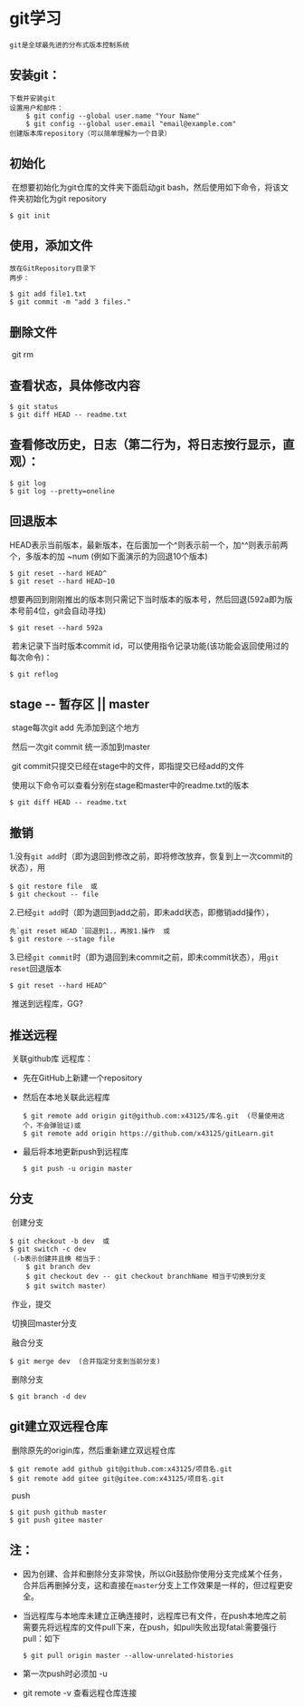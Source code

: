 # git学习
	git是全球最先进的分布式版本控制系统



## 安装git：

	下载并安装git
	设置用户和邮件：  	
		$ git config --global user.name "Your Name"
		$ git config --global user.email "email@example.com"  
	创建版本库repository（可以简单理解为一个目录）



## 初始化

​		在想要初始化为git仓库的文件夹下面启动git bash，然后使用如下命令，将该文件夹初始化为git repository

```
$ git init
```



## 使用，添加文件  

	放在GitRepository目录下
	两步：
```
$ git add file1.txt
$ git commit -m "add 3 files."
```



## 删除文件

​		git rm <file>



## 查看状态，具体修改内容

```
$ git status
$ git diff HEAD -- readme.txt
```



## 查看修改历史，日志（第二行为，将日志按行显示，直观）：

```
$ git log
$ git log --pretty=oneline
```



## 回退版本

​		HEAD表示当前版本，最新版本，在后面加一个^则表示前一个，加^^则表示前两个，多版本的加 ~num (例如下面演示的为回退10个版本)

```
$ git reset --hard HEAD^
$ git reset --hard HEAD~10
```

​		想要再回到刚刚推出的版本则只需记下当时版本的版本号，然后回退(592a即为版本号前4位，git会自动寻找)

```
$ git reset --hard 592a
```

​		若未记录下当时版本commit id，可以使用指令记录功能(该功能会返回使用过的每次命令)：

```
$ git reflog
```



## stage -- 暂存区      ||     master 

​		stage每次git add 先添加到这个地方  

​		然后一次git commit 统一添加到master

​		git commit只提交已经在stage中的文件，即指提交已经add的文件

​		使用以下命令可以查看分别在stage和master中的readme.txt的版本

```
$ git diff HEAD -- readme.txt
```



## 撤销

​		1.没有`git add`时（即为退回到修改之前，即将修改放弃，恢复到上一次commit的状态），用

```
$ git restore file	或
$ git checkout -- file
```

​		2.已经`git add`时（即为退回到add之前，即未add状态，即撤销add操作），

```
先`git reset HEAD `回退到1.，再按1.操作  或
$ git restore --stage file
```

​		3.已经`git commit`时（即为退回到未commit之前，即未commit状态），用`git reset`回退版本

```
$ git reset --hard HEAD^
```

​		推送到远程库，GG?



## 推送远程

​	关联github库 远程库：

  - 先在GitHub上新建一个repository

  - 然后在本地关联此远程库

    ```
    $ git remote add origin git@github.com:x43125/库名.git  (尽量使用这个，不会弹验证)或
    $ git remote add origin https://github.com/x43125/gitLearn.git
    ```

  - 最后将本地更新push到远程库

    ```
    $ git push -u origin master
    ```

    

## 分支

​		创建分支

```
$ git checkout -b dev  或
$ git switch -c dev
（-b表示创建并且换 相当于：
    $ git branch dev
    $ git checkout dev -- git checkout branchName 相当于切换到分支
    $ git switch master）
```

​		作业，提交

​		切换回master分支

​		融合分支

```
$ git merge dev  (合并指定分支到当前分支)
```

​		删除分支

```
$ git branch -d dev
```



## git建立双远程仓库

​		删除原先的origin库，然后重新建立双远程仓库

```
$ git remote add github git@github.com:x43125/项目名.git
$ git remote add gitee git@gitee.com:x43125/项目名.git
```

​		push

```
$ git push github master
$ git push gitee master
```





## 注： 

- 因为创建、合并和删除分支非常快，所以Git鼓励你使用分支完成某个任务，合并后再删掉分支，这和直接在`master`分支上工作效果是一样的，但过程更安全。 

- 当远程库与本地库未建立正确连接时，远程库已有文件，在push本地库之前需要先将远程库的文件pull下来，在push，如pull失败出现fatal:需要强行pull：如下

  ```$ git pull origin master --allow-unrelated-histories ```

- 第一次push时必须加 -u

- git remote -v  查看远程仓库连接





